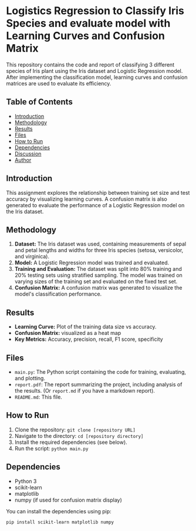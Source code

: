 # Logistics Regression to Classify Iris Species and evaluate model with Learning Curves and Confusion Matrix

This repository contains the code and report of classifying 3 different species of Iris plant using the Iris dataset and Logistic Regression model.
After implementing the classification model, learning curves and confusion matrices are used to evaluate its efficiency.

## Table of Contents

- [Introduction](#introduction)
- [Methodology](#methodology)
- [Results](#results)
- [Files](#files)
- [How to Run](#how-to-run)
- [Dependencies](#dependencies)
- [Discussion](#discussion)
- [Author](#author)

## Introduction

This assignment explores the relationship between training set size and test accuracy by visualizing learning curves.  A confusion matrix is also generated to evaluate the performance of a Logistic Regression model on the Iris dataset.

## Methodology

1. **Dataset:** The Iris dataset was used, containing measurements of sepal and petal lengths and widths for three Iris species (setosa, versicolor, and virginica).
2. **Model:** A Logistic Regression model was trained and evaluated.
3. **Training and Evaluation:** The dataset was split into 80% training and 20% testing sets using stratified sampling. The model was trained on varying sizes of the training set and evaluated on the fixed test set.
4. **Confusion Matrix:** A confusion matrix was generated to visualize the model's classification performance.

## Results

* **Learning Curve:** Plot of the training data size vs accuracy.
* **Confusion Matrix:** visualized as a heat map 
* **Key Metrics:** Accuracy, precision, recall, F1 score, specificity

## Files

* `main.py`: The Python script containing the code for training, evaluating, and plotting.
* `report.pdf`: The report summarizing the project, including analysis of the results.  (Or `report.md` if you have a markdown report).
* `README.md`: This file.

## How to Run

1. Clone the repository: `git clone [repository URL]`
2. Navigate to the directory: `cd [repository directory]`
3. Install the required dependencies (see below).
4. Run the script: `python main.py`

## Dependencies

* Python 3
* scikit-learn
* matplotlib
* numpy (if used for confusion matrix display)

You can install the dependencies using pip:

```bash
pip install scikit-learn matplotlib numpy
